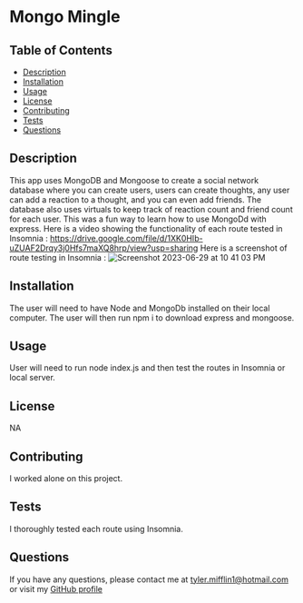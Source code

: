 # Mongo Mingle

## Table of Contents
* [Description](#description)
* [Installation](#installation)
* [Usage](#usage)
* [License](#license)
* [Contributing](#contributing)
* [Tests](#tests)
* [Questions](#questions)
## Description
This app uses MongoDB and Mongoose to create a social network database where you can create users, users can create thoughts, any user can add a reaction to a thought, and you can even add friends. The database also uses virtuals to keep track of reaction count and friend count for each user. This was a fun way to learn how to use MongoDd with express. Here is a video showing the functionality of each route tested in Insomnia : https://drive.google.com/file/d/1XK0HIb-uZUAF2Drqy3j0Hfs7maXQ8hrp/view?usp=sharing 
Here is a screenshot of route testing in Insomnia : ![Screenshot 2023-06-29 at 10 41 03 PM](https://github.com/tylermifflin/Mongo-Mingle/assets/123903709/8379df97-81fa-45f9-85e4-10ba95bc4221)

## Installation
The user will need to have Node and MongoDb installed on their local computer. The user will then run npm i to download express and mongoose.
## Usage
User will need to run node index.js and then test the routes in Insomnia or local server.
## License
NA
## Contributing
I worked alone on this project. 
## Tests
I thoroughly tested each route using Insomnia.
## Questions
If you have any questions, please contact me at [tyler.mifflin1@hotmail.com](mailto:tyler.mifflin1@hotmail.com) or visit my [GitHub profile](https://github.com/tylermifflin)
